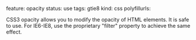feature: opacity
status: use
tags: gtie8
kind: css
polyfillurls:

CSS3 opacity allows you to modify the opacity of HTML elements. It is safe to use. For IE6-IE8, use the proprietary "filter" property to achieve the same effect.
